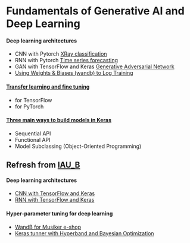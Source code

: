 # Fundamentals of Generative AI and Deep Learning

#### Deep learning architectures

- CNN with Pytorch [XRay classification](https://github.com/FIIT-ISA/2023-2024/blob/main/exercises/week-05/ISA_XRay-classification_pytorch.ipynb)
- RNN with Pytorch [Time series forecasting](https://github.com/FIIT-ISA/2023-2024/blob/main/exercises/week-05/ISA_RNN_pytorch.ipynb)
- GAN with TensorFlow and Keras [Generative Adversarial Network](TBC)
- [Using Weights & Biases (wandb) to Log Training](https://github.com/FIIT-ISA/2023-2024/blob/main/exercises/week-05/ISA_wandb_README.md)

#### [Transfer learning and fine tuning](https://github.com/FIIT-ISA/2023-2024/tree/main/exercises/week-05/transfer%20learning%20and%20fine%20tuning)

- for TensorFlow
- for PyTorch

#### [Three main ways to build models in Keras](https://github.com/FIIT-ISA/2023-2024/blob/main/exercises/week-05/ISA_Sequential-Functional-OOP.ipynb)

- Sequential API
- Functional API
- Model Subclassing (Object-Oriented Programming)


## Refresh from [IAU_B](https://github.com/FIIT-IAU/IAU-course)

#### Deep learning architectures 

- [CNN with TensorFlow and Keras](https://github.com/FIIT-IAU/IAU-course/blob/main/exercises/week-11/IAU_112_CNN-tf-keras.ipynb)
- [RNN with TensorFlow and Keras](https://github.com/FIIT-IAU/IAU-course/blob/main/exercises/week-11/IAU_113_RNN-tf-keras.ipynb)

#### Hyper-parameter tuning for deep learning

- [WandB for Musiker e-shop](https://github.com/FIIT-IAU/IAU-course/blob/main/exercises/week-11/IAU_114_LSTM-sale-trend-prediction-wandb.ipynb)
- [Keras tunner with Hyperband and Bayesian Optimization](https://github.com/FIIT-IAU/IAU-course/blob/main/exercises/week-12/IAU_122-keras-tuner-for-DL-model-tuning.ipynb)

  
